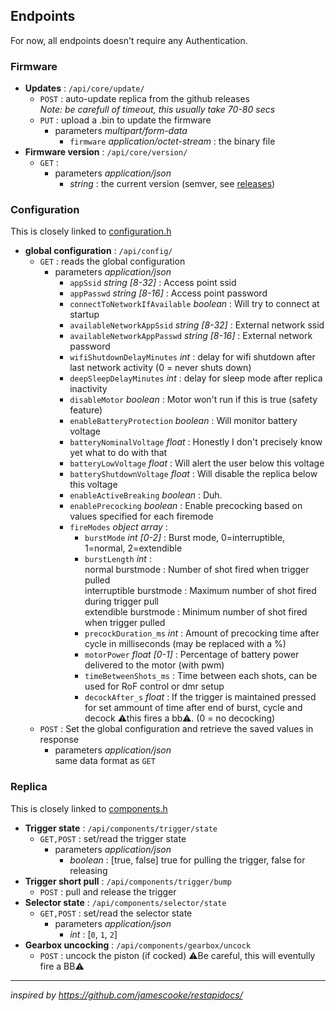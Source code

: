 ## Endpoints

For now, all endpoints doesn't require any Authentication.

### Firmware

- **Updates** : `/api/core/update/`
  - `POST` : auto-update replica from the github releases  
  *Note: be carefull of timeout, this usually take 70-80 secs*
  - `PUT` : upload a .bin to update the firmware
    - parameters *multipart/form-data*
      - `firmware` *application/octet-stream* : the binary file
- **Firmware version** : `/api/core/version/`
  - `GET` : 
    - parameters *application/json*
      - *string* : the current version (semver, see [releases](https://github.com/simonjamain/openmosfet/releases))

### Configuration

This is closely linked to [configuration.h](/src/configuration.h)

- **global configuration** : `/api/config/`
  - `GET` : reads the global configuration 
    - parameters *application/json*
      - `appSsid` *string [8-32]* : Access point ssid
      - `appPasswd` *string [8-16]* : Access point password
      - `connectToNetworkIfAvailable` *boolean* : Will try to connect at startup
      - `availableNetworkAppSsid` *string [8-32]* : External network ssid
      - `availableNetworkAppPasswd` *string [8-16]* : External network password
      - `wifiShutdownDelayMinutes` *int* : delay for wifi shutdown after last network activity (0 = never shuts down)
      - `deepSleepDelayMinutes` *int* : delay for sleep mode after replica inactivity
      - `disableMotor` *boolean* : Motor won't run if this is true (safety feature)
      - `enableBatteryProtection` *boolean* : Will monitor battery voltage
      - `batteryNominalVoltage` *float* : Honestly I don't precisely know yet what to do with that
      - `batteryLowVoltage` *float* : Will alert the user below this voltage
      - `batteryShutdownVoltage` *float* : Will disable the replica below this voltage
      - `enableActiveBreaking` *boolean* : Duh.
      - `enablePrecocking` *boolean* : Enable precocking based on values specified for each firemode
      - `fireModes` *object array* :
        - `burstMode` *int [0-2]* : Burst mode, 0=interruptible, 1=normal, 2=extendible
        - `burstLength` *int* :  
          normal burstmode : Number of shot fired when trigger pulled  
          interruptible burstmode : Maximum number of shot fired during trigger pull  
          extendible burstmode : Minimum number of shot fired when trigger pulled
        - `precockDuration_ms` *int* : Amount of precocking time after cycle in milliseconds (may be replaced with a %)
        - `motorPower` *float [0-1]* : Percentage of battery power delivered to the motor (with pwm)
        - `timeBetweenShots_ms` : Time between each shots, can be used for RoF control or dmr setup
        - `decockAfter_s` *float* : If the trigger is maintained pressed for set ammount of time after end of burst, cycle and decock ⚠this fires a bb⚠. (0 = no decocking)
  - `POST` : Set the global configuration and retrieve the saved values in response
    - parameters *application/json*  
    same data format as `GET`

### Replica
 
This is closely linked to [components.h](/src/components.h)

- **Trigger state** : `/api/components/trigger/state`
  - `GET,POST` : set/read the trigger state
    - parameters *application/json*
      - *boolean* : [true, false] true for pulling the trigger, false for releasing
- **Trigger short pull** : `/api/components/trigger/bump`
  - `POST` : pull and release the trigger
- **Selector state** : `/api/components/selector/state`
  - `GET,POST` : set/read the selector state
    - parameters *application/json*
      - *int* : [`0`, `1`, `2`]
- **Gearbox uncocking** : `/api/components/gearbox/uncock`
  - `POST` : uncock the piston (if cocked) ⚠Be careful, this will eventully fire a BB⚠

--------------

*inspired by https://github.com/jamescooke/restapidocs/*